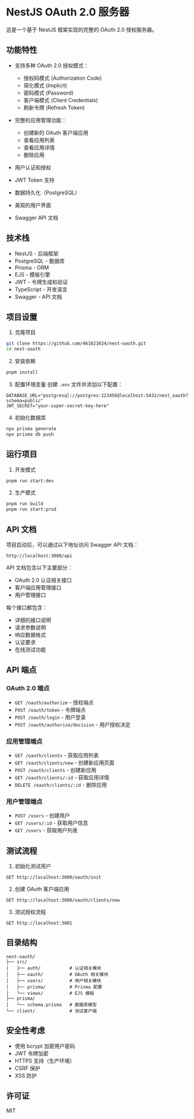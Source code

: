 # NestJS OAuth 2.0 服务器

这是一个基于 NestJS 框架实现的完整的 OAuth 2.0 授权服务器。

## 功能特性

- 支持多种 OAuth 2.0 授权模式：
  - 授权码模式 (Authorization Code)
  - 简化模式 (Implicit)
  - 密码模式 (Password)
  - 客户端模式 (Client Credentials)
  - 刷新令牌 (Refresh Token)

- 完整的应用管理功能：
  - 创建新的 OAuth 客户端应用
  - 查看应用列表
  - 查看应用详情
  - 删除应用

- 用户认证和授权
- JWT Token 支持
- 数据持久化（PostgreSQL）
- 美观的用户界面
- Swagger API 文档

## 技术栈

- NestJS - 后端框架
- PostgreSQL - 数据库
- Prisma - ORM
- EJS - 模板引擎
- JWT - 令牌生成和验证
- TypeScript - 开发语言
- Swagger - API 文档

## 项目设置

1. 克隆项目
```bash
git clone https://github.com/461821624/nest-oauth.git
cd nest-oauth
```

2. 安装依赖
```bash
pnpm install
```

3. 配置环境变量
创建 `.env` 文件并添加以下配置：
```env
DATABASE_URL="postgresql://postgres:123456@localhost:5432/nest_oauth?schema=public"
JWT_SECRET="your-super-secret-key-here"
```

4. 初始化数据库
```bash
npx prisma generate
npx prisma db push
```

## 运行项目

1. 开发模式
```bash
pnpm run start:dev
```

2. 生产模式
```bash
pnpm run build
pnpm run start:prod
```

## API 文档

项目启动后，可以通过以下地址访问 Swagger API 文档：

```
http://localhost:3000/api
```

API 文档包含以下主要部分：
- OAuth 2.0 认证相关接口
- 客户端应用管理接口
- 用户管理接口

每个接口都包含：
- 详细的接口说明
- 请求参数说明
- 响应数据格式
- 认证要求
- 在线测试功能

## API 端点

### OAuth 2.0 端点

- `GET /oauth/authorize` - 授权端点
- `POST /oauth/token` - 令牌端点
- `POST /oauth/login` - 用户登录
- `POST /oauth/authorize/decision` - 用户授权决定

### 应用管理端点

- `GET /oauth/clients` - 获取应用列表
- `GET /oauth/clients/new` - 创建新应用页面
- `POST /oauth/clients` - 创建新应用
- `GET /oauth/clients/:id` - 获取应用详情
- `DELETE /oauth/clients/:id` - 删除应用

### 用户管理端点

- `POST /users` - 创建用户
- `GET /users/:id` - 获取用户信息
- `GET /users` - 获取用户列表

## 测试流程

1. 初始化测试用户
```
GET http://localhost:3000/oauth/init
```

2. 创建 OAuth 客户端应用
```
GET http://localhost:3000/oauth/clients/new
```

3. 测试授权流程
```
GET http://localhost:3001
```

## 目录结构

```
nest-oauth/
├── src/
│   ├── auth/           # 认证相关模块
│   ├── oauth/          # OAuth 相关模块
│   ├── users/          # 用户相关模块
│   ├── prisma/         # Prisma 配置
│   └── views/          # EJS 模板
├── prisma/
│   └── schema.prisma   # 数据库模型
└── client/             # 测试客户端
```

## 安全性考虑

- 使用 bcrypt 加密用户密码
- JWT 令牌加密
- HTTPS 支持（生产环境）
- CSRF 保护
- XSS 防护

## 许可证

MIT
